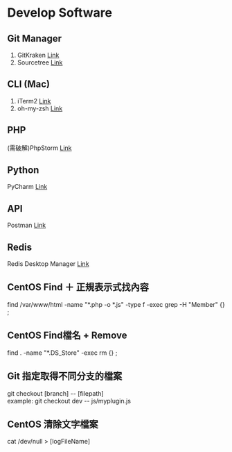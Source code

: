 # Develop Software

## Git Manager
1. GitKraken [Link](https://www.gitkraken.com)
2. Sourcetree [Link](https://www.sourcetreeapp.com)

## CLI (Mac)
1. iTerm2 [Link](https://www.iterm2.com/)
2. oh-my-zsh [Link](https://github.com/robbyrussell/oh-my-zsh)

## PHP
(需破解)PhpStorm [Link](https://www.jetbrains.com/phpstorm/)

## Python
PyCharm [Link](https://www.jetbrains.com/pycharm/)

## API
Postman [Link](https://www.getpostman.com/)

## Redis
Redis Desktop Manager [Link](https://redisdesktop.com/)

## CentOS Find ＋ 正規表示式找內容
find /var/www/html -name "*.php -o *.js" -type f -exec grep -H "Member" {} \;

## CentOS Find檔名 + Remove
find . -name "*.DS_Store" -exec rm {} \;

## Git 指定取得不同分支的檔案
git checkout [branch] -- [filepath]  
example: git checkout dev -- js/myplugin.js

## CentOS 清除文字檔案
cat /dev/null > [logFileName]